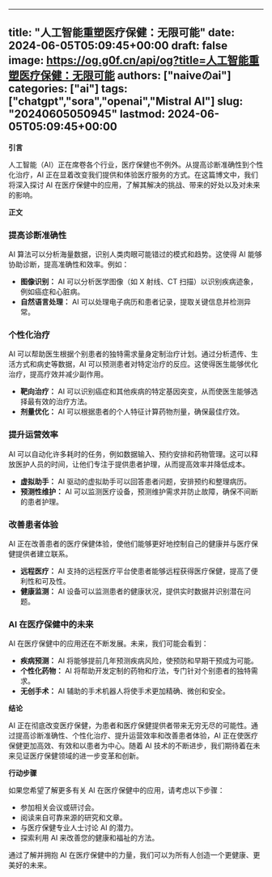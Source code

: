 
---
title: "人工智能重塑医疗保健：无限可能"
date: 2024-06-05T05:09:45+00:00
draft: false
image: https://og.g0f.cn/api/og?title=人工智能重塑医疗保健：无限可能
authors: ["naiveのai"]
categories: ["ai"]
tags: ["chatgpt","sora","openai","Mistral AI"]
slug: "20240605050945"
lastmod: 2024-06-05T05:09:45+00:00
---
**引言**

人工智能（AI）正在席卷各个行业，医疗保健也不例外。从提高诊断准确性到个性化治疗，AI 正在显着改变我们提供和体验医疗服务的方式。在这篇博文中，我们将深入探讨 AI 在医疗保健中的应用，了解其解决的挑战、带来的好处以及对未来的影响。

**正文**

### 提高诊断准确性

AI 算法可以分析海量数据，识别人类肉眼可能错过的模式和趋势。这使得 AI 能够协助诊断，提高准确性和效率。例如：

- **图像识别：** AI 可以分析医学图像（如 X 射线、CT 扫描）以识别疾病迹象，例如癌症和心脏病。
- **自然语言处理：** AI 可以处理电子病历和患者记录，提取关键信息并检测异常。

### 个性化治疗

AI 可以帮助医生根据个别患者的独特需求量身定制治疗计划。通过分析遗传、生活方式和病史等数据，AI 可以预测患者对特定治疗的反应。这使得医生能够优化治疗，提高疗效并减少副作用。

- **靶向治疗：** AI 可以识别癌症和其他疾病的特定基因突变，从而使医生能够选择最有效的治疗方法。
- **剂量优化：** AI 可以根据患者的个人特征计算药物剂量，确保最佳疗效。

### 提升运营效率

AI 可以自动化许多耗时的任务，例如数据输入、预约安排和药物管理。这可以释放医护人员的时间，让他们专注于提供患者护理，从而提高效率并降低成本。

- **虚拟助手：** AI 驱动的虚拟助手可以回答患者问题，安排预约和整理病历。
- **预测性维护：** AI 可以监测医疗设备，预测维护需求并防止故障，确保不间断的患者护理。

### 改善患者体验

AI 正在改善患者的医疗保健体验，使他们能够更好地控制自己的健康并与医疗保健提供者建立联系。

- **远程医疗：** AI 支持的远程医疗平台使患者能够远程获得医疗保健，提高了便利性和可及性。
- **健康监测：** AI 设备可以监测患者的健康状况，提供实时数据并识别潜在问题。

### AI 在医疗保健中的未来

AI 在医疗保健中的应用还在不断发展。未来，我们可能会看到：

- **疾病预测：** AI 将能够提前几年预测疾病风险，使预防和早期干预成为可能。
- **个性化药物：** AI 将帮助开发定制的药物和疗法，专门针对个别患者的独特需求。
- **无创手术：** AI 辅助的手术机器人将使手术更加精确、微创和安全。

**结论**

AI 正在彻底改变医疗保健，为患者和医疗保健提供者带来无穷无尽的可能性。通过提高诊断准确性、个性化治疗、提升运营效率和改善患者体验，AI 正在使医疗保健更加高效、有效和以患者为中心。随着 AI 技术的不断进步，我们期待着在未来见证医疗保健领域的进一步变革和创新。

**行动步骤**

如果您希望了解更多有关 AI 在医疗保健中的应用，请考虑以下步骤：

- 参加相关会议或研讨会。
- 阅读来自可靠来源的研究和文章。
- 与医疗保健专业人士讨论 AI 的潜力。
- 探索利用 AI 来改善您的健康和福祉的方法。

通过了解并拥抱 AI 在医疗保健中的力量，我们可以为所有人创造一个更健康、更美好的未来。